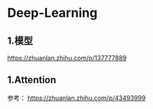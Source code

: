 # Deep-Learning  
## 1.模型  
https://zhuanlan.zhihu.com/p/137777889
## 1.Attention  
参考： https://zhuanlan.zhihu.com/p/43493999  
